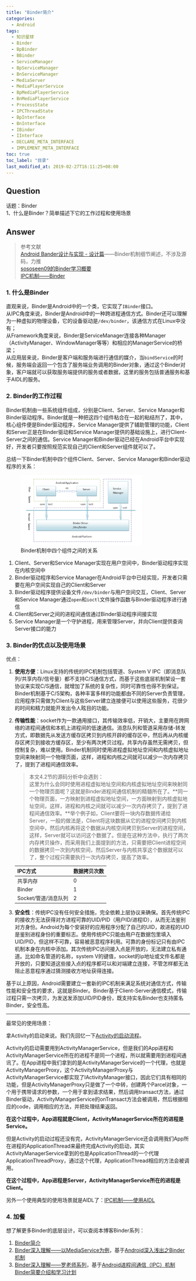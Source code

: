 ```yaml
---
title: "Binder简介"
categories:
  - Android
tags:
  - 知识星球
  - Binder
  - BpBinder
  - BBinder
  - ServiceManager
  - BpServiceManager
  - BnServiceManager
  - MediaServer
  - MediaPlayerService
  - BpMediaPlayerService
  - BnMediaPlayerService
  - ProcessState
  - IPCThreadState
  - BpInterface
  - BnInterface
  - IBinder
  - IInterface
  - DECLARE_META_INTERFACE
  - IMPLEMENT_META_INTERFACE
toc: true
toc_label: "目录"
last_modified_at: 2019-02-27T16:11:25+08:00
---
```


## Question
话题：Binder  
1、什么是Binder？简单描述下它的工作过程和使用场景

## Answer

> 参考文献  
> [Android Bander设计与实现 - 设计篇](https://blog.csdn.net/universus/article/details/6211589)——Binder机制细节阐述，不涉及源码，力推  
> [sososeen09的Binder学习概要](https://www.jianshu.com/p/a50d3f2733d6)  
> [IPC机制——Binder](/android/IPC%E6%9C%BA%E5%88%B6/#33-binder)  

### 1. 什么是Binder

直观来说，Binder是Android中的一个类，它实现了`IBinder`接口。  
从IPC角度来说，Binder是Android中的一种跨进程通信方式。Binder还可以理解为一种虚拟的物理设备，它的设备驱动是`/dev/binder`，该通信方式在Linux中没有；  
从Framework角度来说，Binder是ServiceManager连接各种Manager（ActivityManager、WindowManager等等）和相应的ManagerService的桥梁；  
从应用层来说，Binder是客户端和服务端进行通信的媒介，当`bindService`的时候，服务端会返回一个包含了服务端业务调用的Binder对象，通过这个Binder对象，客户端就可以获取服务端提供的服务或者数据，这里的服务包括普通服务和基于AIDL的服务。

### 2. Binder的工作过程

Binder机制由一些系统组件组成，分别是Client、Server、Service Manager和Binder驱动程序。Binder就是一种把这四个组件粘合在一起的粘结剂了，其中，核心组件便是Binder驱动程序，Service Manager提供了辅助管理的功能，Client和Server正是在Binder驱动和Service Manager提供的基础设施上，进行Client-Server之间的通信。Service Manager和Binder驱动已经在Android平台中实现好，开发者只要按照规范实现自己的Client和Server组件就可以了。

总结一下Binder机制中四个组件Client、Server、Service Manager和Binder驱动程序的关系：

<figure style="width: 66%" class="align-center">
    <img src="/assets/images/android/binder_overview.png">
    <figcaption>Binder机制中四个组件之间的关系</figcaption>
</figure>

1. Client、Server和Service Manager实现在用户空间中，Binder驱动程序实现在内核空间中
2. Binder驱动程序和Service Manager在Android平台中已经实现，开发者只需要在用户空间实现自己的Client和Server
3. Binder驱动程序提供设备文件`/dev/binder`与用户空间交互，Client、Server和Service Manager通过`open`和`ioctl`文件操作函数与Binder驱动程序进行通信
4. Client和Server之间的进程间通信通过Binder驱动程序间接实现
5. Service Manager是一个守护进程，用来管理Server，并向Client提供查询Server接口的能力

### 3. Binder的优点以及使用场景

优点：

1. **使用方便**：Linux支持的传统的IPC机制包括管道、System V IPC（即消息队列/共享内存/信号量）都不支持C/S通信方式，而基于这些底层机制架设一套协议来实现C/S通信，就增加了系统的复杂性，同时可靠性也得不到保证。Binder机制基于C/S架构，各种丰富多样的功能都由不同的Server负责管理，应用程序只需做为Client与这些Server建立连接便可以使用这些服务，花很少的时间和精力就能开发出令人眩目的功能。
2. **传输性能**：socket作为一款通用接口，其传输效率低，开销大，主要用在跨网络的进程间通信和本机上进程间的低速通信。消息队列和管道采用存储-转发方式，即数据先从发送方缓存区拷贝到内核开辟的缓存区中，然后再从内核缓存区拷贝到接收方缓存区，至少有两次拷贝过程。共享内存虽然无需拷贝，但控制复杂，难以使用。Binder机制同时使用进程虚拟地址空间和内核虚拟地址空间来映射同一个物理页面，这样，进程和内核之间就可以减少一次内存拷贝了，提到了进程间通信效率。  
   > 本文4.2节的源码分析中会遇到：  
   > 这里为什么会同时使用进程虚拟地址空间和内核虚拟地址空间来映射同一个物理页面呢？这就是Binder进程间通信机制的精髓所在了。**同一个物理页面，一方映射到进程虚拟地址空间，一方面映射到内核虚拟地址空间，这样，进程和内核之间就可以减少一次内存拷贝了，提到了进程间通信效率。**举个例子如，Client要将一块内存数据传递给Server，一般的做法是，Client将这块数据从它的进程空间拷贝到内核空间中，然后内核再将这个数据从内核空间拷贝到Server的进程空间，这样，Server就可以访问这个数据了。但是在这种方法中，执行了两次内存拷贝操作，而采用我们上面提到的方法，只需要把Client进程空间的数据拷贝一次到内核空间，然后Server与内核共享这个数据就可以了，整个过程只需要执行一次内存拷贝，提高了效率。

   | IPC方式 | 数据拷贝次数 |
   | --- | ---------- |
   | 共享内存 | 0 |
   | Binder | 1 |
   | Socket/管道/消息队列 | 2 |

3. **安全性**：传统IPC没有任何安全措施，完全依赖上层协议来确保。首先传统IPC的接收方无法获得对方进程可靠的UID/PID（用户ID/进程ID），从而无法鉴别对方身份。Android为每个安装好的应用程序分配了自己的UID，故进程的UID是鉴别进程身份的重要标志。使用传统IPC只能由用户在数据包里填入UID/PID，但这样不可靠，容易被恶意程序利用。可靠的身份标记只有由IPC机制本身在内核中添加。其次传统IPC访问接入点是开放的，无法建立私有通道。比如命名管道的名称，system V的键值，socket的ip地址或文件名都是开放的，只要知道这些接入点的程序都可以和对端建立连接，不管怎样都无法阻止恶意程序通过猜测接收方地址获得连接。

基于以上原因，Android需要建立一套新的IPC机制来满足系统对通信方式，传输性能和安全性的要求，这就是Binder。Binder基于Client-Server通信模式，传输过程只需一次拷贝，为发送发添加UID/PID身份，既支持实名Binder也支持匿名Binder，安全性高。

---

最常见的使用场景：

拿Activity的启动来说。我们先回忆一下[Activity的启动流程](/android/%E5%9B%9B%E5%A4%A7%E7%BB%84%E4%BB%B6%E5%90%AF%E5%8A%A8%E8%BF%87%E7%A8%8B/#2-activity%E7%9A%84%E5%90%AF%E5%8A%A8%E6%B5%81%E7%A8%8B)。

Activity的启动需要用到ActivityManagerService，但是我们的App进程和ActivityManagerService所在的进程不是同一个进程，所以就需要用到进程间通讯了。在App进程中我们拿到的是ActivityManagerService的一个代理，也就是ActivityManagerProxy，这个ActivityManagerProxy与ActivityManagerService都实现了IActivityManager接口，因此它们具有相同的功能，但是ActivityManagerProxy只是做了一个中转，创建两个Parcel对象，一个用于携带请求的参数，一个用于拿到请求结果，然后调用transact方法，通过Binder驱动，ActivityManagerService的onTransact方法会被调用，然后根据相应的code，调用相应的方法，并把处理结果返回。

**在这个过程中，App进程就是Client，ActivityManagerService所在的进程是Service。**

但是Activity的启动过程还没有完，ActivityManagerService还会调用我们App所在进程的ApplicationThread来最终完成Activity的启动，其实ActivityManagerService拿到的也是ApplicationThread的一个代理ApplicationThreadProxy，通过这个代理，ApplicationThread相应的方法会被调用。

**在这个过程中，App进程是Server，ActivityManagerService所在的进程是Client。**

另外一个使用典型的使用场景就是AIDL了：[IPC机制——使用AIDL](/android/IPC%E6%9C%BA%E5%88%B6/#44-%E4%BD%BF%E7%94%A8aidl)

### 4. 加餐

想了解更多Binder的底层设计，可以查阅本博客Binder系列：

1. [Binder简介](/android/week11-binder/)
2. [Binder深入理解——以MediaService为例](/android/binder1-mediaservice/)，基于[Android深入浅出之Binder机制](http://www.cnblogs.com/innost/archive/2011/01/09/1931456.html)
3. [Binder深入理解——罗老师系列](/android/binder2/)，基于[Android进程间通信（IPC）机制Binder简要介绍和学习计划](https://blog.csdn.net/luoshengyang/article/details/6618363)